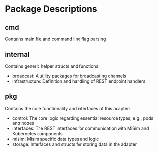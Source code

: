 # Package Descriptions

## cmd

Contains main file and command line flag parsing

## internal

Contains generic helper structs and functions: 

- broadcast: A utility packages for broadcasting channels
- infrastructure: Definition and handling of REST endpoint handlers

## pkg

Contains the core functionality and interfaces of this adapter:

- control: The core logic regarding essential resource types, e.g., pods and nodes
- interfaces: The REST interfaces for communication with MiSim and Kubernetes components
- misim: Misim specific data types and logic
- storage: Interfaces and structs for storing data in the adapter
